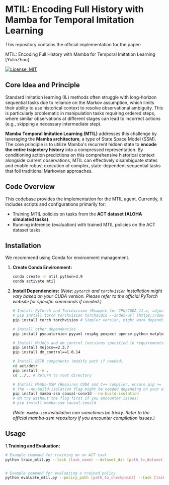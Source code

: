 # MTIL: Encoding Full History with Mamba for Temporal Imitation Learning

This repository contains the official implementation for the paper:

MTIL: Encoding Full History with Mamba for Temporal Imitation Learning [YulinZhou]  

[![License: MIT](https://img.shields.io/badge/License-MIT-yellow.svg)](https://opensource.org/licenses/MIT)

## Core Idea and Principle

Standard imitation learning (IL) methods often struggle with long-horizon sequential tasks due to reliance on the Markov assumption, which limits their ability to use historical context to resolve observational ambiguity. This is particularly problematic in manipulation tasks requiring ordered steps, where similar observations at different stages can lead to incorrect actions (e.g., skipping a necessary intermediate step).

**Mamba Temporal Imitation Learning (MTIL)** addresses this challenge by leveraging the **Mamba architecture**, a type of State Space Model (SSM). The core principle is to utilize Mamba's recurrent hidden state to **encode the entire trajectory history** into a compressed representation. By conditioning action predictions on this comprehensive historical context alongside current observations, MTIL can effectively disambiguate states and enable robust execution of complex, state-dependent sequential tasks that foil traditional Markovian approaches.

## Code Overview

This codebase provides the implementation for the MTIL agent. Currently, it includes scripts and configurations primarily for:

* Training MTIL policies on tasks from the **ACT dataset (ALOHA simulated tasks)**.
* Running inference (evaluation) with trained MTIL policies on the ACT dataset tasks.


## Installation

We recommend using Conda for environment management.

1.  **Create Conda Environment:**
    ```bash
    conda create -n mtil python=3.9
    conda activate mtil
    ```

2.  **Install Dependencies:**
    *(Note: `pytorch` and `torchvision` installation might vary based on your CUDA version. Please refer to the official PyTorch website for specific commands if needed.)*
    ```bash
    # Install PyTorch and Torchvision (Example for CPU/CUDA 11.x, adjust as needed)
    # pip install torch torchvision torchaudio --index-url [https://download.pytorch.org/whl/cu118](https://download.pytorch.org/whl/cu118)
    pip install torch torchvision # Simpler version, might work depending on setup

    # Install other dependencies
    pip install pyquaternion pyyaml rospkg pexpect opencv-python matplotlib einops packaging h5py ipython pytorch-lightning

    # Install MuJoCo and dm_control (versions specified in requirements)
    pip install mujoco==2.3.7
    pip install dm_control==1.0.14

    # Install DETR components (modify path if needed)
    cd act/detr 
    pip install -e .
    cd ../.. # Return to root directory

    # Install Mamba-SSM (Requires CUDA and C++ compiler, ensure pip >= 23.1)
    # The --no-build-isolation flag might be needed depending on your environment
    pip install mamba-ssm causal-conv1d --no-build-isolation 
    # OR try without the flag first if you encounter issues:
    # pip install mamba-ssm causal-conv1d
    ```
    *(Note: `mamba-ssm` installation can sometimes be tricky. Refer to the official mamba-ssm repository if you encounter compilation issues.)*

## Usage


1.**Training and Evaluation:**

```bash
# Example command for training on an ACT task
python train_mtil.py --task [task_name] --dataset_dir [path_to_dataset] ...


# Example command for evaluating a trained policy
python evaluate_mtil.py --policy_path [path_to_checkpoint] --task [task_name] ...
